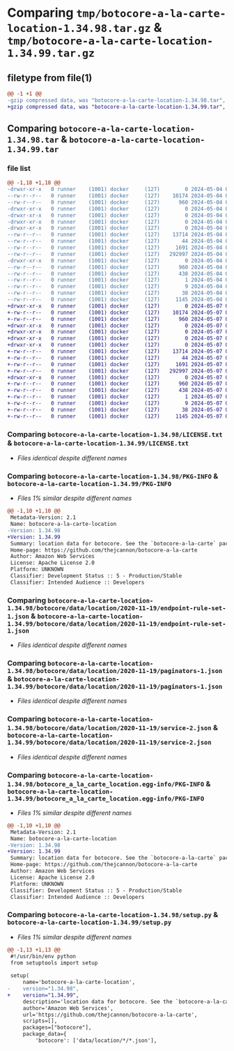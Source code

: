 # Comparing `tmp/botocore-a-la-carte-location-1.34.98.tar.gz` & `tmp/botocore-a-la-carte-location-1.34.99.tar.gz`

## filetype from file(1)

```diff
@@ -1 +1 @@
-gzip compressed data, was "botocore-a-la-carte-location-1.34.98.tar", last modified: Sat May  4 01:01:37 2024, max compression
+gzip compressed data, was "botocore-a-la-carte-location-1.34.99.tar", last modified: Tue May  7 01:02:40 2024, max compression
```

## Comparing `botocore-a-la-carte-location-1.34.98.tar` & `botocore-a-la-carte-location-1.34.99.tar`

### file list

```diff
@@ -1,18 +1,18 @@
-drwxr-xr-x   0 runner    (1001) docker     (127)        0 2024-05-04 01:01:37.954238 botocore-a-la-carte-location-1.34.98/
--rw-r--r--   0 runner    (1001) docker     (127)    10174 2024-05-04 01:01:37.000000 botocore-a-la-carte-location-1.34.98/LICENSE.txt
--rw-r--r--   0 runner    (1001) docker     (127)      960 2024-05-04 01:01:37.954238 botocore-a-la-carte-location-1.34.98/PKG-INFO
-drwxr-xr-x   0 runner    (1001) docker     (127)        0 2024-05-04 01:01:37.954238 botocore-a-la-carte-location-1.34.98/botocore/
-drwxr-xr-x   0 runner    (1001) docker     (127)        0 2024-05-04 01:01:37.954238 botocore-a-la-carte-location-1.34.98/botocore/data/
-drwxr-xr-x   0 runner    (1001) docker     (127)        0 2024-05-04 01:01:37.954238 botocore-a-la-carte-location-1.34.98/botocore/data/location/
-drwxr-xr-x   0 runner    (1001) docker     (127)        0 2024-05-04 01:01:37.954238 botocore-a-la-carte-location-1.34.98/botocore/data/location/2020-11-19/
--rw-r--r--   0 runner    (1001) docker     (127)    13714 2024-05-04 01:01:11.000000 botocore-a-la-carte-location-1.34.98/botocore/data/location/2020-11-19/endpoint-rule-set-1.json
--rw-r--r--   0 runner    (1001) docker     (127)       44 2024-05-04 01:01:11.000000 botocore-a-la-carte-location-1.34.98/botocore/data/location/2020-11-19/examples-1.json
--rw-r--r--   0 runner    (1001) docker     (127)     1691 2024-05-04 01:01:11.000000 botocore-a-la-carte-location-1.34.98/botocore/data/location/2020-11-19/paginators-1.json
--rw-r--r--   0 runner    (1001) docker     (127)   292997 2024-05-04 01:01:11.000000 botocore-a-la-carte-location-1.34.98/botocore/data/location/2020-11-19/service-2.json
-drwxr-xr-x   0 runner    (1001) docker     (127)        0 2024-05-04 01:01:37.954238 botocore-a-la-carte-location-1.34.98/botocore_a_la_carte_location.egg-info/
--rw-r--r--   0 runner    (1001) docker     (127)      960 2024-05-04 01:01:37.000000 botocore-a-la-carte-location-1.34.98/botocore_a_la_carte_location.egg-info/PKG-INFO
--rw-r--r--   0 runner    (1001) docker     (127)      438 2024-05-04 01:01:37.000000 botocore-a-la-carte-location-1.34.98/botocore_a_la_carte_location.egg-info/SOURCES.txt
--rw-r--r--   0 runner    (1001) docker     (127)        1 2024-05-04 01:01:37.000000 botocore-a-la-carte-location-1.34.98/botocore_a_la_carte_location.egg-info/dependency_links.txt
--rw-r--r--   0 runner    (1001) docker     (127)        9 2024-05-04 01:01:37.000000 botocore-a-la-carte-location-1.34.98/botocore_a_la_carte_location.egg-info/top_level.txt
--rw-r--r--   0 runner    (1001) docker     (127)       38 2024-05-04 01:01:37.954238 botocore-a-la-carte-location-1.34.98/setup.cfg
--rw-r--r--   0 runner    (1001) docker     (127)     1145 2024-05-04 01:01:37.000000 botocore-a-la-carte-location-1.34.98/setup.py
+drwxr-xr-x   0 runner    (1001) docker     (127)        0 2024-05-07 01:02:40.168096 botocore-a-la-carte-location-1.34.99/
+-rw-r--r--   0 runner    (1001) docker     (127)    10174 2024-05-07 01:02:39.000000 botocore-a-la-carte-location-1.34.99/LICENSE.txt
+-rw-r--r--   0 runner    (1001) docker     (127)      960 2024-05-07 01:02:40.168096 botocore-a-la-carte-location-1.34.99/PKG-INFO
+drwxr-xr-x   0 runner    (1001) docker     (127)        0 2024-05-07 01:02:40.168096 botocore-a-la-carte-location-1.34.99/botocore/
+drwxr-xr-x   0 runner    (1001) docker     (127)        0 2024-05-07 01:02:40.168096 botocore-a-la-carte-location-1.34.99/botocore/data/
+drwxr-xr-x   0 runner    (1001) docker     (127)        0 2024-05-07 01:02:40.168096 botocore-a-la-carte-location-1.34.99/botocore/data/location/
+drwxr-xr-x   0 runner    (1001) docker     (127)        0 2024-05-07 01:02:40.168096 botocore-a-la-carte-location-1.34.99/botocore/data/location/2020-11-19/
+-rw-r--r--   0 runner    (1001) docker     (127)    13714 2024-05-07 01:02:11.000000 botocore-a-la-carte-location-1.34.99/botocore/data/location/2020-11-19/endpoint-rule-set-1.json
+-rw-r--r--   0 runner    (1001) docker     (127)       44 2024-05-07 01:02:11.000000 botocore-a-la-carte-location-1.34.99/botocore/data/location/2020-11-19/examples-1.json
+-rw-r--r--   0 runner    (1001) docker     (127)     1691 2024-05-07 01:02:11.000000 botocore-a-la-carte-location-1.34.99/botocore/data/location/2020-11-19/paginators-1.json
+-rw-r--r--   0 runner    (1001) docker     (127)   292997 2024-05-07 01:02:11.000000 botocore-a-la-carte-location-1.34.99/botocore/data/location/2020-11-19/service-2.json
+drwxr-xr-x   0 runner    (1001) docker     (127)        0 2024-05-07 01:02:40.168096 botocore-a-la-carte-location-1.34.99/botocore_a_la_carte_location.egg-info/
+-rw-r--r--   0 runner    (1001) docker     (127)      960 2024-05-07 01:02:40.000000 botocore-a-la-carte-location-1.34.99/botocore_a_la_carte_location.egg-info/PKG-INFO
+-rw-r--r--   0 runner    (1001) docker     (127)      438 2024-05-07 01:02:40.000000 botocore-a-la-carte-location-1.34.99/botocore_a_la_carte_location.egg-info/SOURCES.txt
+-rw-r--r--   0 runner    (1001) docker     (127)        1 2024-05-07 01:02:40.000000 botocore-a-la-carte-location-1.34.99/botocore_a_la_carte_location.egg-info/dependency_links.txt
+-rw-r--r--   0 runner    (1001) docker     (127)        9 2024-05-07 01:02:40.000000 botocore-a-la-carte-location-1.34.99/botocore_a_la_carte_location.egg-info/top_level.txt
+-rw-r--r--   0 runner    (1001) docker     (127)       38 2024-05-07 01:02:40.168096 botocore-a-la-carte-location-1.34.99/setup.cfg
+-rw-r--r--   0 runner    (1001) docker     (127)     1145 2024-05-07 01:02:39.000000 botocore-a-la-carte-location-1.34.99/setup.py
```

### Comparing `botocore-a-la-carte-location-1.34.98/LICENSE.txt` & `botocore-a-la-carte-location-1.34.99/LICENSE.txt`

 * *Files identical despite different names*

### Comparing `botocore-a-la-carte-location-1.34.98/PKG-INFO` & `botocore-a-la-carte-location-1.34.99/PKG-INFO`

 * *Files 1% similar despite different names*

```diff
@@ -1,10 +1,10 @@
 Metadata-Version: 2.1
 Name: botocore-a-la-carte-location
-Version: 1.34.98
+Version: 1.34.99
 Summary: location data for botocore. See the `botocore-a-la-carte` package for more info.
 Home-page: https://github.com/thejcannon/botocore-a-la-carte
 Author: Amazon Web Services
 License: Apache License 2.0
 Platform: UNKNOWN
 Classifier: Development Status :: 5 - Production/Stable
 Classifier: Intended Audience :: Developers
```

### Comparing `botocore-a-la-carte-location-1.34.98/botocore/data/location/2020-11-19/endpoint-rule-set-1.json` & `botocore-a-la-carte-location-1.34.99/botocore/data/location/2020-11-19/endpoint-rule-set-1.json`

 * *Files identical despite different names*

### Comparing `botocore-a-la-carte-location-1.34.98/botocore/data/location/2020-11-19/paginators-1.json` & `botocore-a-la-carte-location-1.34.99/botocore/data/location/2020-11-19/paginators-1.json`

 * *Files identical despite different names*

### Comparing `botocore-a-la-carte-location-1.34.98/botocore/data/location/2020-11-19/service-2.json` & `botocore-a-la-carte-location-1.34.99/botocore/data/location/2020-11-19/service-2.json`

 * *Files identical despite different names*

### Comparing `botocore-a-la-carte-location-1.34.98/botocore_a_la_carte_location.egg-info/PKG-INFO` & `botocore-a-la-carte-location-1.34.99/botocore_a_la_carte_location.egg-info/PKG-INFO`

 * *Files 1% similar despite different names*

```diff
@@ -1,10 +1,10 @@
 Metadata-Version: 2.1
 Name: botocore-a-la-carte-location
-Version: 1.34.98
+Version: 1.34.99
 Summary: location data for botocore. See the `botocore-a-la-carte` package for more info.
 Home-page: https://github.com/thejcannon/botocore-a-la-carte
 Author: Amazon Web Services
 License: Apache License 2.0
 Platform: UNKNOWN
 Classifier: Development Status :: 5 - Production/Stable
 Classifier: Intended Audience :: Developers
```

### Comparing `botocore-a-la-carte-location-1.34.98/setup.py` & `botocore-a-la-carte-location-1.34.99/setup.py`

 * *Files 1% similar despite different names*

```diff
@@ -1,13 +1,13 @@
 #!/usr/bin/env python
 from setuptools import setup
 
 setup(
     name='botocore-a-la-carte-location',
-    version="1.34.98",
+    version="1.34.99",
     description='location data for botocore. See the `botocore-a-la-carte` package for more info.',
     author='Amazon Web Services',
     url='https://github.com/thejcannon/botocore-a-la-carte',
     scripts=[],
     packages=["botocore"],
     package_data={
         'botocore': ['data/location/*/*.json'],
```

